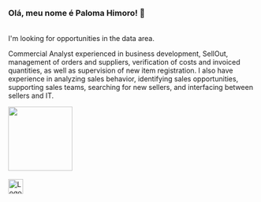 ### <br> Olá, meu nome é Paloma Himoro! 👋
</br>
I'm looking for opportunities in the data area.

Commercial Analyst experienced in business development, SellOut, management of orders and suppliers, verification of costs and invoiced quantities, as well as supervision of new item registration. I also have experience in analyzing sales behavior, identifying sales opportunities, supporting sales teams, searching for new sellers, and interfacing between sellers and IT. 


<!--
**palomahimoro/palomahimoro** is a ✨ _special_ ✨ repository because its `README.md` (this file) appears on your GitHub profile.

Here are some ideas to get you started:

- 🔭 I’m currently working on ...
- 🌱 I’m currently learning ...
- 👯 I’m looking to collaborate on ...
- 🤔 I’m looking for help with ...
- 💬 Ask me about ...
- 📫 How to reach me: ...
- 😄 Pronouns: ...
- ⚡ Fun fact: ...
-->



<div>
  <a href="https://github.com/palomahimoro">
  <img height="130cm" src="https://github-readme-stats.vercel.app/api/top-langs/?username=palomahimoro&layout=compact&langs_count=16&theme=nightowl"/>
    </div>
  
  
  <br>
<div>
  <img src="https://user-images.githubusercontent.com/123430427/229328378-35a2122b-b5fe-4a4e-b4c7-d518d7d9919a.png" alt="Logo do Python" width="30px">
  </div> 
  </br> 

